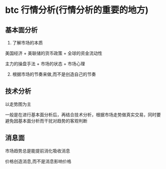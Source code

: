 # btc 行情分析(行情分析的重要的地方)

## 基本面分析

1. 了解市场的本质

美国经济 + 美联储的货币政策 + 全球的资金流动性

主力的操盘手法 + 市场的状态 + 市场心理

2. 根据市场的节奏来做,而不是创造自己的节奏

## 技术分析

以走势图为主

一般是在进行基本面分析后，再结合技术分析，根据市场走势做真实交易，同时要避免因基本面分析而干扰对趋势的客观判断

## 消息面

市场趋势总是能提前消化吸收消息

价格创造消息,而不是消息影响价格
